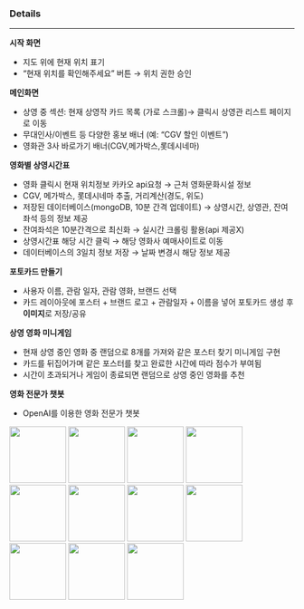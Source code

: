 ### Details

---


**시작 화면**

- 지도 위에 현재 위치 표기
- “현재 위치를 확인해주세요” 버튼 → 위치 권한 승인

**메인화면**

- 상영 중 섹션: 현재 상영작 카드 목록 (가로 스크롤)→ 클릭시 상영관 리스트 페이지로 이동
- 무대인사/이벤트 등 다양한 홍보 배너 (예: “CGV 할인 이벤트”)
- 영화관 3사 바로가기 배너(CGV,메가박스,롯데시네마)


**영화별 상영시간표**

- 영화 클릭시 현재 위치정보 카카오 api요청 → 근처 영화문화시설 정보
- CGV, 메가박스, 롯데시네마 추출, 거리계산(경도, 위도)
- 저장된 데이터베이스(mongoDB, 10분 간격 업데이트) → 상영시간, 상영관, 잔여좌석 등의 정보 제공
- 잔여좌석은 10분간격으로 최신화 → 실시간 크롤링 활용(api 제공X)
- 상영시간표 해당 시간 클릭 → 해당 영화사 예매사이트로 이동
- 데이터베이스의 3일치 정보 저장 → 날짜 변경시 해당 정보 제공

**포토카드 만들기**

- 사용자 이름, 관람 일자, 관람 영화, 브랜드 선택
- 카드 레이아웃에 포스터 + 브랜드 로고 + 관람일자 + 이름을 넣어 포토카드 생성 후 **이미지**로 저장/공유

**상영 영화 미니게임**

- 현재 상영 중인 영화 중 랜덤으로 8개를 가져와 같은 포스터 찾기 미니게임 구현
- 카드를 뒤집어가며 같은 포스터를 찾고 완료한 시간에 따라 점수가 부여됨
- 시간이 초과되거나 게임이 종료되면 랜덤으로 상영 중인 영화를 추천


**영화 전문가 챗봇**

- OpenAI를 이용한 영화 전문가 챗봇

<img src="https://github.com/user-attachments/assets/4bd7cda8-5cb3-485f-985c-c914633e3665" width="100">
    <img src="https://github.com/user-attachments/assets/d96448ad-ba80-4cc5-8b0f-3570e82d56cb" width="100">
    <img src="https://github.com/user-attachments/assets/a2ae7a13-eada-4e37-807f-ffd15ad1e037" width="100">
    <img src="https://github.com/user-attachments/assets/62751cf4-bf37-4a71-a71d-016617464232" width="100">
    <img src="https://github.com/user-attachments/assets/b3c0d8d8-972d-4b03-bc8a-2265ab0a9ea1" width="100">
    <img src="https://github.com/user-attachments/assets/cd209cd7-37ae-4660-80de-10b2a13bae58" width="100">
    <img src="https://github.com/user-attachments/assets/4a0537af-8f2a-4e68-bd35-502218dcd33b" width="100">
    <img src="https://github.com/user-attachments/assets/5d89e5fd-de72-4915-a08e-baf2544a548b" width="100">
    <img src="https://github.com/user-attachments/assets/b08b0162-9649-4d8f-8db6-0f543e8d597a" width="100">
    <img src="https://github.com/user-attachments/assets/f8393b86-29a8-4291-a8f5-8dbec54c365e" width="100">
    <img src="https://github.com/user-attachments/assets/0903b630-41d2-4bce-8579-9e2bb8c1c43b" width="100">
